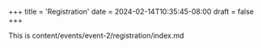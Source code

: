 +++
title = 'Registration'
date = 2024-02-14T10:35:45-08:00
draft = false
+++

This is content/events/event-2/registration/index.md
